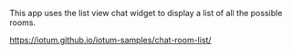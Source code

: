 This app uses the list view chat widget to display a list of all the possible rooms. 

https://iotum.github.io/iotum-samples/chat-room-list/
